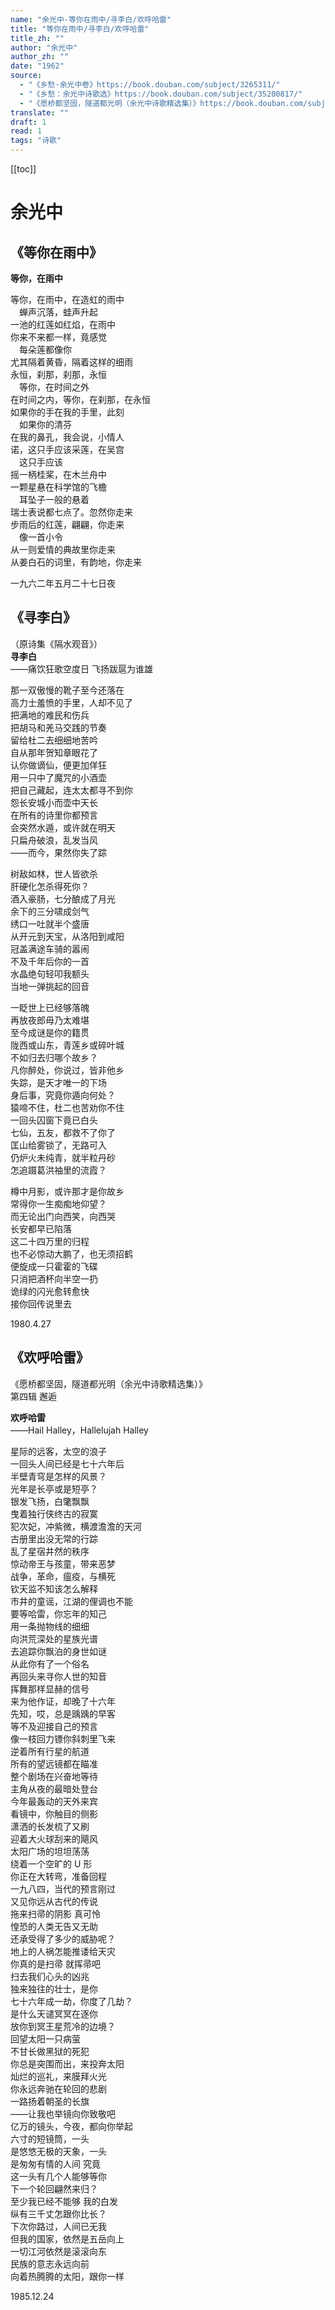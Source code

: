 ```yaml
---
name: "余光中-等你在雨中/寻李白/欢呼哈雷"
title: "等你在雨中/寻李白/欢呼哈雷"
title_zh: ""
author: "余光中"
author_zh: ""
date: "1962"
source: 
  - "《乡愁·余光中卷》https://book.douban.com/subject/3265311/"
  - "《乡愁：余光中诗歌选》https://book.douban.com/subject/35200817/"
  - "《愿桥都坚固，隧道都光明（余光中诗歌精选集）》https://book.douban.com/subject/35284597/"
translate: ""
draft: 1
read: 1
tags: "诗歌"
---
```


[[toc]]

# 余光中

## 《等你在雨中》

**等你，在雨中**  

等你，在雨中，在造虹的雨中  
　蝉声沉落，蛙声升起  
一池的红莲如红焰，在雨中  
你来不来都一样，竟感觉  
　每朵莲都像你  
尤其隔着黄昏，隔着这样的细雨  
永恒，刹那，刹那，永恒  
　等你，在时间之外  
在时间之内，等你，在刹那，在永恒  
如果你的手在我的手里，此刻  
　如果你的清芬  
在我的鼻孔，我会说，小情人  
诺，这只手应该采莲，在吴宫  
　这只手应该  
摇一柄桂桨，在木兰舟中  
一颗星悬在科学馆的飞檐  
　耳坠子一般的悬着  
瑞士表说都七点了。忽然你走来  
步雨后的红莲，翩翩，你走来  
　像一首小令  
从一则爱情的典故里你走来  
从姜白石的词里，有韵地，你走来  

一九六二年五月二十七日夜  

## 《寻李白》

（原诗集《隔水观音》）  
**寻李白**  
——痛饮狂歌空度日 飞扬跋扈为谁雄  

那一双傲慢的靴子至今还落在  
高力士羞愤的手里，人却不见了  
把满地的难民和伤兵  
把胡马和羌马交践的节奏  
留给杜二去细细地苦吟  
自从那年贺知章眼花了  
认你做谪仙，便更加佯狂  
用一只中了魔咒的小酒壶  
把自己藏起，连太太都寻不到你  
怨长安城小而壶中天长  
在所有的诗里你都预言  
会突然水遁，或许就在明天  
只扁舟破浪，乱发当风  
——而今，果然你失了踪  

树敌如林，世人皆欲杀  
肝硬化怎杀得死你？  
酒入豪肠，七分酿成了月光  
余下的三分啸成剑气  
绣口一吐就半个盛唐  
从开元到天宝，从洛阳到咸阳  
冠盖满途车骑的嚣闹  
不及千年后你的一首  
水晶绝句轻叩我额头  
当地一弹挑起的回音  

一眨世上已经够落魄  
再放夜郎毋乃太难堪  
至今成谜是你的籍贯  
陇西或山东，青莲乡或碎叶城  
不如归去归哪个故乡？  
凡你醉处，你说过，皆非他乡  
失踪，是天才唯一的下场  
身后事，究竟你遁向何处？  
猿啼不住，杜二也苦劝你不住  
一回头囚窗下竟已白头  
七仙，五友，都救不了你了  
匡山给雾锁了，无路可入  
仍炉火未纯青，就半粒丹砂  
怎追蹑葛洪袖里的流霞？  

樽中月影，或许那才是你故乡  
常得你一生痴痴地仰望？  
而无论出门向西笑，向西哭  
长安都早已陷落  
这二十四万里的归程  
也不必惊动大鹏了，也无须招鹤  
便旋成一只霍霍的飞碟  
只消把酒杯向半空一扔  
诡绿的闪光愈转愈快  
接你回传说里去  

1980.4.27  

## 《欢呼哈雷》

《愿桥都坚固，隧道都光明（余光中诗歌精选集）》  
第四辑 邂逅  

**欢呼哈雷**  
——Hail Halley，Hallelujah Halley  

星际的远客，太空的浪子  
一回头人间已经是七十六年后  
半壁青穹是怎样的风景？  
光年是长亭或是短亭？  
银发飞扬，白氅飘飘  
曳着独行侠终古的寂寞  
犯次妃，冲紫微，横渡澹澹的天河  
古册里出没无常的行踪  
乱了星宿井然的秩序  
惊动帝王与孩童，带来恶梦  
战争，革命，瘟疫，与横死  
钦天监不知该怎么解释  
市井的童谣，江湖的俚调也不能  
要等哈雷，你忘年的知己  
用一条抛物线的细细  
向洪荒深处的星族光谱  
去追踪你飘泊的身世如谜  
从此你有了一个俗名  
再回头来寻你人世的知音  
挥舞那样显赫的信号  
来为他作证，却晚了十六年  
先知，哎，总是踽踽的早客  
等不及迎接自己的预言  
像一枝回力镖你斜刺里飞来  
逆着所有行星的航道  
所有的望远镜都在瞄准  
整个剧场在兴奋地等待  
主角从夜的最暗处登台  
今年最轰动的天外来宾  
看镜中，你触目的侧影  
潇洒的长发梳了又刷  
迎着大火球刮来的飓风  
太阳广场的坦坦荡荡  
绕着一个空旷的 U 形  
你正在大转弯，准备回程  
一九八四，当代的预言刚过  
又见你远从古代的传说  
拖来扫帚的阴影 真可怜  
惶恐的人类无告又无助  
还承受得了多少的威胁呢？  
地上的人祸怎能推诿给天灾  
你真的是扫帚 就挥帚吧  
扫去我们心头的凶兆  
独来独往的壮士，是你  
七十六年成一劫，你度了几劫？  
是什么天谴冥冥在逐你  
放你到冥王星荒冷的边境？  
回望太阳一只病萤  
不甘长做黑狱的死犯  
你总是突围而出，来投奔太阳  
灿烂的巡礼，来膜拜火光  
你永远奔驰在轮回的悲剧  
一路扬着朝圣的长旗  
——让我也举镜向你致敬吧  
亿万的镜头，今夜，都向你举起  
六寸的短镜筒，一头  
是悠悠无极的天象，一头  
是匆匆有情的人间 究竟  
这一头有几个人能够等你  
下一个轮回翩然来归？  
至少我已经不能够 我的白发  
纵有三千丈怎跟你比长？  
下次你路过，人间已无我  
但我的国家，依然是五岳向上  
一切江河依然是滚滚向东  
民族的意志永远向前  
向着热腾腾的太阳，跟你一样  

1985.12.24  
